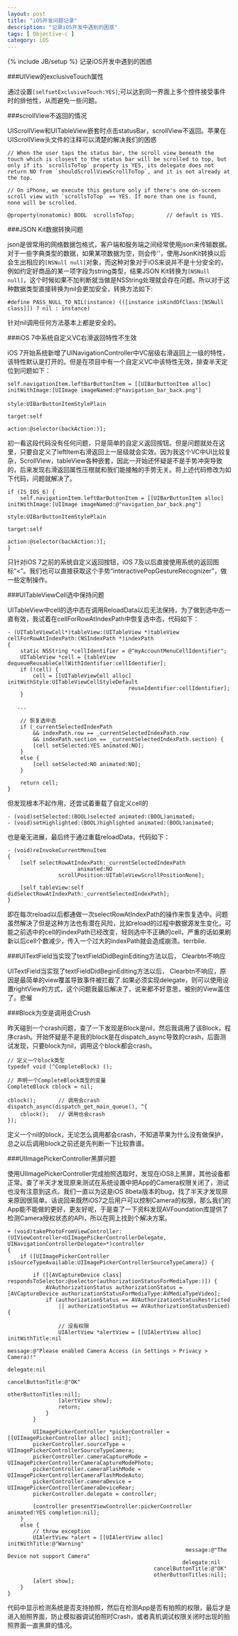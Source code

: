 ```yaml
---
layout: post
title: "iOS开发问题记录"
description: "记录iOS开发中遇到的困惑"
tags: [ Objective-c ]
category: iOS
---
```

{% include JB/setup %}
记录iOS开发中遇到的困惑

###UIView的exclusiveTouch属性

通过设置`[selfsetExclusiveTouch:YES]`;可以达到同一界面上多个控件接受事件时的排他性，从而避免一些问题。

 

###scrollView不返回的情况

UIScrollView和UITableView嵌套时点击statusBar，scrollView不返回。苹果在UIScrollView头文件的注释可以清楚的解决我们的困惑

    // When the user taps the status bar, the scroll view beneath the touch which is closest to the status bar will be scrolled to top, but only if its `scrollsToTop` property is YES, its delegate does not return NO from `shouldScrollViewScrollToTop`, and it is not already at the top.

    // On iPhone, we execute this gesture only if there's one on-screen scroll view with `scrollsToTop` == YES. If more than one is found, none will be scrolled.

    @property(nonatomic) BOOL  scrollsToTop;          // default is YES.

 
###JSON Kit数据转换问题

json是很常用的网络数据包格式，客户端和服务端之间经常使用json来传输数据。对于一些字典类型的数据，如果某项数据为空，则会传'<null>'，使用JsonKit转换以后会生出相应的`[NSNull null]`对象，而这种对象对于iOS来说并不是十分安全的，例如约定好商品的某一项字段为string类型，结果JSON Kit转换为`[NSNull null]`，这个时候如果不加判断就当做是NSString处理就会存在问题。所以对于这种数据类型直接转换为nil会更加安全，转换方法如下:

    #define PASS_NULL_TO_NIL(instance) (([instance isKindOfClass:[NSNull class]]) ? nil : instance)

针对nil调用任何方法基本上都是安全的。


###iOS 7中系统自定义VC右滑返回特性不生效

iOS 7开始系统新增了UINavigationController中VC层级右滑返回上一级的特性，该特性默认是打开的。但是在项目中有一个自定义VC中该特性无效，排查半天定位到问题如下：

    self.navigationItem.leftBarButtonItem = [[UIBarButtonItem alloc] initWithImage:[UIImage imageNamed:@"navigation_bar_back.png"]
                                                                        　　  style:UIBarButtonItemStylePlain
                                                                            target:self
                                                                            action:@selector(backAction:)];

初一看这段代码没有任何问题，只是简单的自定义返回按钮。但是问题就处在这里，只要自定义了leftItem右滑返回上一层级就会实效。因为我这个VC中UI比较复杂，ScrollView，tableView各种嵌套，因此一开始还怀疑是不是手势冲突导致的，后来发现右滑返回属性压根就和我们能接触的手势无关。将上述代码修改为如下代码，问题就解决了。

    if (IS_IOS_6) {
        self.navigationItem.leftBarButtonItem = [[UIBarButtonItem alloc] initWithImage:[UIImage imageNamed:@"navigation_bar_back.png"]
                                                                                 style:UIBarButtonItemStylePlain
                                                                                target:self
                                                                                action:@selector(backAction:)];
    }

只针对iOS 7之前的系统自定义返回按钮，iOS 7及以后直接使用系统的返回图标“<”。我们也可以直接获取这个手势“interactivePopGestureRecognizer”，做一些定制操作。
 
###UITableViewCell选中保持问题

UITableView中cell的选中态在调用ReloadData以后无法保持，为了做到选中态一直有效，我试着在cellForRowAtIndexPath中恢复选中态，代码如下：

    - (UITableViewCell*)tableView:(UITableView *)tableView cellForRowAtIndexPath:(NSIndexPath *)indexPath
    {
        static NSString *cellIdentifier = @"myAccountMenuCellIdentifier";
        UITableView *cell = [tableView dequeueReusableCellWithIdentifier:cellIdentifier];
        if (!cell) {
            cell = [[UITableViewCell alloc] initWithStyle:UITableViewCellStyleDefault
                                          reuseIdentifier:cellIdentifier];
        }
        
       ...
        
        // 恢复选中态
        if (_currentSelectedIndexPath
            && indexPath.row == _currentSelectedIndexPath.row
            && indexPath.section == _currentSelectedIndexPath.section) {
            [cell setSelected:YES animated:NO];
        }
        else {
            [cell setSelected:NO animated:NO];
        }

        return cell;
    }

但发现根本不起作用，还尝试着重载了自定义cell的

    - (void)setSelected:(BOOL)selected animated:(BOOL)animated;
    - (void)setHighlighted:(BOOL)highlighted animated:(BOOL)animated;

也是毫无进展，最后终于通过重载reloadData，代码如下：

    - (void)reInvokeCurrentMenuItem
    {
        [self selectRowAtIndexPath:_currentSelectedIndexPath
                          animated:NO
                    scrollPosition:UITableViewScrollPositionNone];
        
        [self tableView:self didSelectRowAtIndexPath:_currentSelectedIndexPath];
    }

即在每次reload以后都通做一次selectRowAtIndexPath的操作来恢复选中。问题虽然解决了但是这种方法也有潜在风险，比如reload的过程中数据源发生变化，可能之前选中的cell的indexPath已经改变，轻则选中不正确的cell，严重的话如果刷新以后cell个数减少，传入一个过大的indexPath就会造成崩溃。terrbile.

###UITextField当实现了textFieldDidBeginEditing方法以后， Clearbtn不响应

UITextField当实现了textFieldDidBeginEditing方法以后， Clearbtn不响应，原因是最简单的view覆盖导致事件被拦截了.如果必须实现delegate，则可以使用设置rightView的方式，这个问题我最后解决了，说来都不好意思，被别的View盖住了。悲催


###Block为空是调用会Crush

昨天碰到一个crash问题，查了一下发现是Block是nil，然后我调用了该Block，程序crash。开始怀疑是不是我的block是在dispatch_async导致的crash，后面测试发现，只要block为nil，调用这个block都会crash。

    // 定义一个block类型
    typedef void (^CompleteBlock) ();
        
    // 声明一个CompleteBlock类型的变量
    CompleteBlock cblock = nil;

    cblock();       // 调用会crash
    dispatch_async(dispatch_get_main_queue(), ^{
        cblock();   // 调用也会crash
    });

定义一个nil的block，无论怎么调用都会crash，不知道苹果为什么没有做保护，总之以后调用block之前还是先判断一下比较靠谱。

###UIImagePickerController黑屏问题

使用UIImagePickerController完成拍照选取时，发现在iOS8上黑屏，其他设备都正常。查了半天才发现原来测试在系统设置中把App的Camera权限关闭了，测试也没有注意到这点。我们一直以为这是iOS 8beta版本的bug，找了半天才发现原来原因很简单。话说回来既然iOS7之后用户可以控制Camera的权限，那么我们的App能不能做的更好，更友好呢，于是查了一下资料发现AVFoundation库提供了检测Camera授权状态的API，所以在网上找到个解决方案。

    + (void)takePhotoFromViewController:(UIViewController<UIImagePickerControllerDelegate, UINavigationControllerDelegate>*)controller
    {
        if ([UIImagePickerController isSourceTypeAvailable:UIImagePickerControllerSourceTypeCamera]) {
            
            if ([[AVCaptureDevice class] respondsToSelector:@selector(authorizationStatusForMediaType:)]) {
                AVAuthorizationStatus authorizationStatus = [AVCaptureDevice authorizationStatusForMediaType:AVMediaTypeVideo];
                if (authorizationStatus == AVAuthorizationStatusRestricted
                    || authorizationStatus == AVAuthorizationStatusDenied) {
                    
                    // 没有权限
                    UIAlertView *alertView = [[UIAlertView alloc] initWithTitle:nil
                                                                         message:@"Please enabled Camera Access (in Settings > Privacy > Camera)!"
                                                                        delegate:nil
                                                               cancelButtonTitle:@"OK"
                                                               otherButtonTitles:nil];
                    [alertView show];
                    return;
                }
            }
            
            UIImagePickerController *pickerController = [[UIImagePickerController alloc] init];
            pickerController.sourceType = UIImagePickerControllerSourceTypeCamera;
            pickerController.cameraCaptureMode = UIImagePickerControllerCameraCaptureModePhoto;
            pickerController.cameraFlashMode = UIImagePickerControllerCameraFlashModeAuto;
            pickerController.cameraDevice = UIImagePickerControllerCameraDeviceRear;
            pickerController.delegate = controller;
            
            [controller presentViewController:pickerController animated:YES completion:nil];
        }
        else {
            // throw exception
            UIAlertView *alert = [[UIAlertView alloc] initWithTitle:@"Warning"
                                                            message:@"The Device not support Camera"
                                                           delegate:nil
                                                  cancelButtonTitle:@"OK"
                                                  otherButtonTitles:nil];
            [alert show];
        }
    }

代码中显示检测系统是否支持拍照，然后在检测App是否有拍照的权限，最后才是进入拍照界面，防止模拟器调试拍照时Crash，或者真机调试权限关闭时出现的拍照界面一直黑屏的情况。
